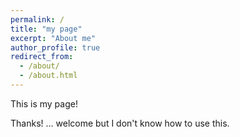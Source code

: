 ```yaml
---
permalink: /
title: "my page"
excerpt: "About me"
author_profile: true
redirect_from: 
  - /about/
  - /about.html
---
```


This is my page!

Thanks!
...
welcome
but I don't know how to use this.
